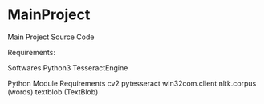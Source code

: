 # MainProject
Main Project Source Code


Requirements:

Softwares
  Python3
  TesseractEngine

Python Module Requirements
  cv2
  pytesseract
  win32com.client
  nltk.corpus (words)
  textblob (TextBlob)
